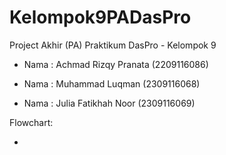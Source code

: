 # Kelompok9PADasPro
Project Akhir (PA) Praktikum DasPro - Kelompok 9

-  Nama : Achmad Rizqy Pranata
   (2209116086)

-  Nama : Muhammad Luqman
(2309116068)

-  Nama : Julia Fatikhah Noor
   (2309116069)

Flowchart: 

-
